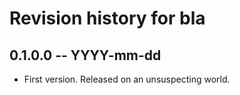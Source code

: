 # Revision history for bla

## 0.1.0.0 -- YYYY-mm-dd

* First version. Released on an unsuspecting world.
